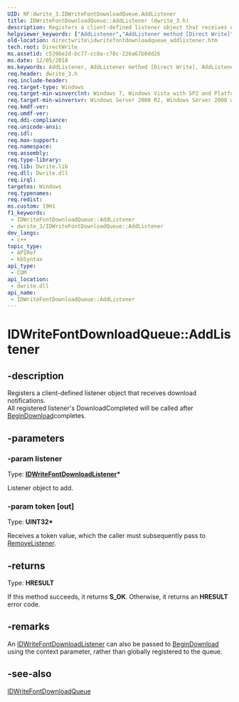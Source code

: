 ```yaml
---
UID: NF:dwrite_3.IDWriteFontDownloadQueue.AddListener
title: IDWriteFontDownloadQueue::AddListener (dwrite_3.h)
description: Registers a client-defined listener object that receives download notifications. All registered listener's DownloadCompleted will be called after BeginDownloadcompletes.
helpviewer_keywords: ["AddListener","AddListener method [Direct Write]","AddListener method [Direct Write]","IDWriteFontDownloadQueue interface","IDWriteFontDownloadQueue interface [Direct Write]","AddListener method","IDWriteFontDownloadQueue.AddListener","IDWriteFontDownloadQueue::AddListener","directwrite.idwritefontdownloadqueue_addlistener","dwrite_3/IDWriteFontDownloadQueue::AddListener"]
old-location: directwrite\idwritefontdownloadqueue_addlistener.htm
tech.root: DirectWrite
ms.assetid: c539be2d-bc77-cc8a-c78c-226a67b8dd26
ms.date: 12/05/2018
ms.keywords: AddListener, AddListener method [Direct Write], AddListener method [Direct Write],IDWriteFontDownloadQueue interface, IDWriteFontDownloadQueue interface [Direct Write],AddListener method, IDWriteFontDownloadQueue.AddListener, IDWriteFontDownloadQueue::AddListener, directwrite.idwritefontdownloadqueue_addlistener, dwrite_3/IDWriteFontDownloadQueue::AddListener
req.header: dwrite_3.h
req.include-header: 
req.target-type: Windows
req.target-min-winverclnt: Windows 7, Windows Vista with SP2 and Platform Update for Windows Vista [desktop apps \| UWP apps]
req.target-min-winversvr: Windows Server 2008 R2, Windows Server 2008 with SP2 and Platform Update for Windows Server 2008 [desktop apps \| UWP apps]
req.kmdf-ver: 
req.umdf-ver: 
req.ddi-compliance: 
req.unicode-ansi: 
req.idl: 
req.max-support: 
req.namespace: 
req.assembly: 
req.type-library: 
req.lib: Dwrite.lib
req.dll: Dwrite.dll
req.irql: 
targetos: Windows
req.typenames: 
req.redist: 
ms.custom: 19H1
f1_keywords:
 - IDWriteFontDownloadQueue::AddListener
 - dwrite_3/IDWriteFontDownloadQueue::AddListener
dev_langs:
 - c++
topic_type:
 - APIRef
 - kbSyntax
api_type:
 - COM
api_location:
 - dwrite.dll
api_name:
 - IDWriteFontDownloadQueue::AddListener
---
```


# IDWriteFontDownloadQueue::AddListener


## -description

Registers a client-defined listener object that receives download notifications.  
    All registered listener's DownloadCompleted will be called after <a href="/windows/win32/api/dwrite_3/nf-dwrite_3-idwritefontdownloadqueue-begindownload">BeginDownload</a>completes.

## -parameters

### -param listener

Type: <b><a href="/windows/win32/api/dwrite_3/nn-dwrite_3-idwritefontdownloadlistener">IDWriteFontDownloadListener</a>*</b>

Listener object to add.

### -param token [out]

Type: <b>UINT32*</b>

Receives a token value, which the caller must subsequently pass to <a href="/windows/win32/api/dwrite_3/nf-dwrite_3-idwritefontdownloadqueue-removelistener">RemoveListener</a>.

## -returns

Type: <b>HRESULT</b>

If this method succeeds, it returns <b xmlns:loc="http://microsoft.com/wdcml/l10n">S_OK</b>. Otherwise, it returns an <b xmlns:loc="http://microsoft.com/wdcml/l10n">HRESULT</b> error code.

## -remarks

An <a href="/windows/win32/api/dwrite_3/nn-dwrite_3-idwritefontdownloadlistener">IDWriteFontDownloadListener</a> can also be passed to <a href="/windows/win32/api/dwrite_3/nf-dwrite_3-idwritefontdownloadqueue-begindownload">BeginDownload</a> 
      using the context parameter, rather than globally registered to the queue.

## -see-also

<a href="/windows/win32/api/dwrite_3/nn-dwrite_3-idwritefontdownloadqueue">IDWriteFontDownloadQueue</a>

